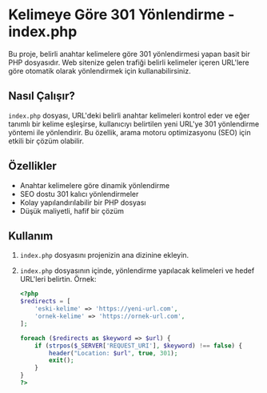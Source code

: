 # Kelimeye Göre 301 Yönlendirme - index.php

Bu proje, belirli anahtar kelimelere göre 301 yönlendirmesi yapan basit bir PHP dosyasıdır. Web sitenize gelen trafiği belirli kelimeler içeren URL'lere göre otomatik olarak yönlendirmek için kullanabilirsiniz.

## Nasıl Çalışır?

`index.php` dosyası, URL'deki belirli anahtar kelimeleri kontrol eder ve eğer tanımlı bir kelime eşleşirse, kullanıcıyı belirtilen yeni URL'ye 301 yönlendirme yöntemi ile yönlendirir. Bu özellik, arama motoru optimizasyonu (SEO) için etkili bir çözüm olabilir.

## Özellikler

- Anahtar kelimelere göre dinamik yönlendirme
- SEO dostu 301 kalıcı yönlendirmeler
- Kolay yapılandırılabilir bir PHP dosyası
- Düşük maliyetli, hafif bir çözüm

## Kullanım

1. `index.php` dosyasını projenizin ana dizinine ekleyin.
2. `index.php` dosyasının içinde, yönlendirme yapılacak kelimeleri ve hedef URL'leri belirtin. Örnek:

   ```php
   <?php
   $redirects = [
       'eski-kelime' => 'https://yeni-url.com',
       'ornek-kelime' => 'https://ornek-url.com',
   ];

   foreach ($redirects as $keyword => $url) {
       if (strpos($_SERVER['REQUEST_URI'], $keyword) !== false) {
           header("Location: $url", true, 301);
           exit();
       }
   }
   ?>
